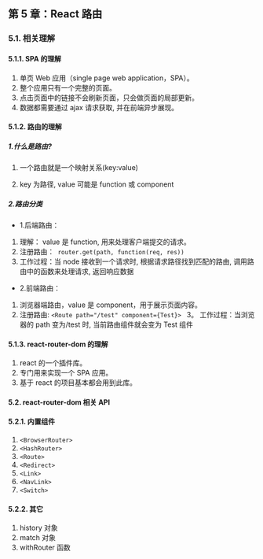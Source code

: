 ## 第 5 章：React 路由

### 5.1. 相关理解

#### 5.1.1. SPA 的理解

1. 单页 Web 应用（single page web application，SPA）。
2. 整个应用只有一个完整的页面。
3. 点击页面中的链接不会刷新页面，只会做页面的局部更新。
4. 数据都需要通过 ajax 请求获取, 并在前端异步展现。

#### 5.1.2. 路由的理解

##### 1.什么是路由?

1. 一个路由就是一个映射关系(key:value)

2. key 为路径, value 可能是 function 或 component

##### 2.路由分类

- 1.后端路由：

1. 理解： value 是 function, 用来处理客户端提交的请求。
2. 注册路由：` router.get(path, function(req, res))`
3. 工作过程：当 node 接收到一个请求时, 根据请求路径找到匹配的路由, 调用路由中的函数来处理请求, 返回响应数据

- 2.前端路由：

1. 浏览器端路由，value 是 component，用于展示页面内容。
2. 注册路由: `<Route path="/test" component={Test}> `
   3。 工作过程：当浏览器的 path 变为/test 时, 当前路由组件就会变为 Test 组件

#### 5.1.3. react-router-dom 的理解

1. react 的一个插件库。
2. 专门用来实现一个 SPA 应用。
3. 基于 react 的项目基本都会用到此库。

#### 5.2. react-router-dom 相关 API

#### 5.2.1. 内置组件

1. `<BrowserRouter>`
2. `<HashRouter>`
3. `<Route>`
4. `<Redirect>`
5. `<Link>`
6. `<NavLink>`
7. `<Switch>`

#### 5.2.2. 其它

1. history 对象
2. match 对象
3. withRouter 函数

